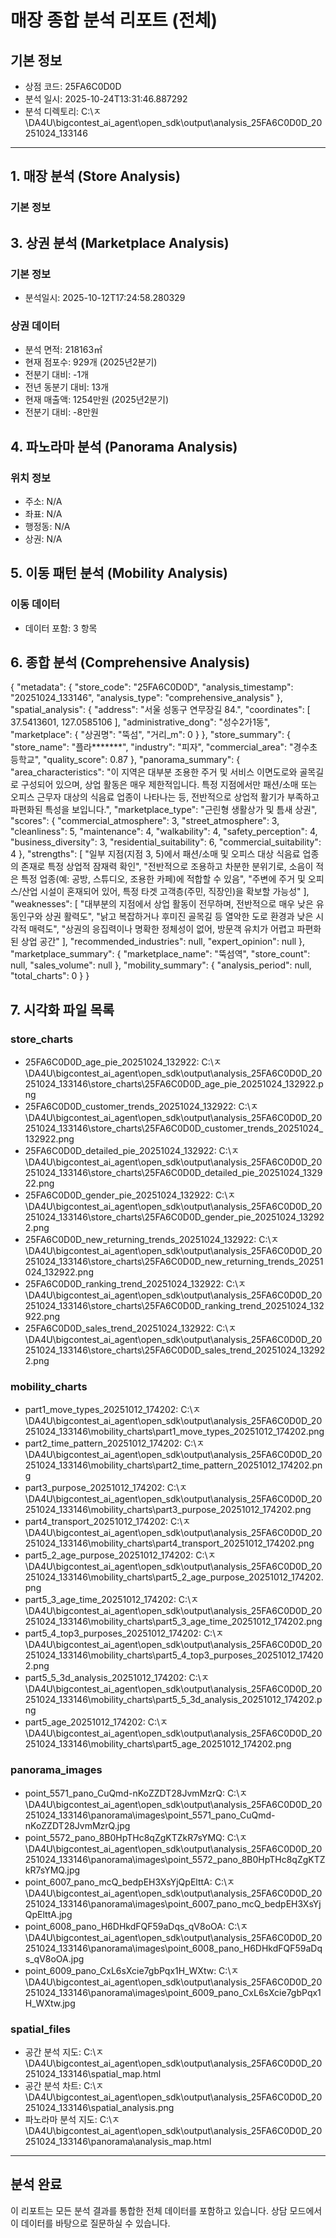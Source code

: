 # 매장 종합 분석 리포트 (전체)

## 기본 정보
- 상점 코드: 25FA6C0D0D
- 분석 일시: 2025-10-24T13:31:46.887292
- 분석 디렉토리: C:\ㅈ\DA4U\bigcontest_ai_agent\open_sdk\output\analysis_25FA6C0D0D_20251024_133146

---

## 1. 매장 분석 (Store Analysis)

### 기본 정보
## 3. 상권 분석 (Marketplace Analysis)

### 기본 정보
- 분석일시: 2025-10-12T17:24:58.280329

### 상권 데이터
- 분석 면적: 218163㎡
- 현재 점포수: 929개 (2025년2분기)
- 전분기 대비: -1개
- 전년 동분기 대비: 13개
- 현재 매출액: 1254만원 (2025년2분기)
- 전분기 대비: -8만원

## 4. 파노라마 분석 (Panorama Analysis)

### 위치 정보
- 주소: N/A
- 좌표: N/A
- 행정동: N/A
- 상권: N/A

## 5. 이동 패턴 분석 (Mobility Analysis)

### 이동 데이터
- 데이터 포함: 3 항목

## 6. 종합 분석 (Comprehensive Analysis)

{
  "metadata": {
    "store_code": "25FA6C0D0D",
    "analysis_timestamp": "20251024_133146",
    "analysis_type": "comprehensive_analysis"
  },
  "spatial_analysis": {
    "address": "서울 성동구 연무장길 84.",
    "coordinates": [
      37.5413601,
      127.0585106
    ],
    "administrative_dong": "성수2가1동",
    "marketplace": {
      "상권명": "뚝섬",
      "거리_m": 0
    }
  },
  "store_summary": {
    "store_name": "플라*******",
    "industry": "피자",
    "commercial_area": "경수초등학교",
    "quality_score": 0.87
  },
  "panorama_summary": {
    "area_characteristics": "이 지역은 대부분 조용한 주거 및 서비스 이면도로와 골목길로 구성되어 있으며, 상업 활동은 매우 제한적입니다. 특정 지점에서만 패션/소매 또는 오피스 근무자 대상의 식음료 업종이 나타나는 등, 전반적으로 상업적 활기가 부족하고 파편화된 특성을 보입니다.",
    "marketplace_type": "근린형 생활상가 및 틈새 상권",
    "scores": {
      "commercial_atmosphere": 3,
      "street_atmosphere": 3,
      "cleanliness": 5,
      "maintenance": 4,
      "walkability": 4,
      "safety_perception": 4,
      "business_diversity": 3,
      "residential_suitability": 6,
      "commercial_suitability": 4
    },
    "strengths": [
      "일부 지점(지점 3, 5)에서 패션/소매 및 오피스 대상 식음료 업종의 존재로 특정 상업적 잠재력 확인",
      "전반적으로 조용하고 차분한 분위기로, 소음이 적은 특정 업종(예: 공방, 스튜디오, 조용한 카페)에 적합할 수 있음",
      "주변에 주거 및 오피스/산업 시설이 혼재되어 있어, 특정 타겟 고객층(주민, 직장인)을 확보할 가능성"
    ],
    "weaknesses": [
      "대부분의 지점에서 상업 활동이 전무하며, 전반적으로 매우 낮은 유동인구와 상권 활력도",
      "낡고 복잡하거나 후미진 골목길 등 열악한 도로 환경과 낮은 시각적 매력도",
      "상권의 응집력이나 명확한 정체성이 없어, 방문객 유치가 어렵고 파편화된 상업 공간"
    ],
    "recommended_industries": null,
    "expert_opinion": null
  },
  "marketplace_summary": {
    "marketplace_name": "뚝섬역",
    "store_count": null,
    "sales_volume": null
  },
  "mobility_summary": {
    "analysis_period": null,
    "total_charts": 0
  }
}

## 7. 시각화 파일 목록

### store_charts
- 25FA6C0D0D_age_pie_20251024_132922: C:\ㅈ\DA4U\bigcontest_ai_agent\open_sdk\output\analysis_25FA6C0D0D_20251024_133146\store_charts\25FA6C0D0D_age_pie_20251024_132922.png
- 25FA6C0D0D_customer_trends_20251024_132922: C:\ㅈ\DA4U\bigcontest_ai_agent\open_sdk\output\analysis_25FA6C0D0D_20251024_133146\store_charts\25FA6C0D0D_customer_trends_20251024_132922.png
- 25FA6C0D0D_detailed_pie_20251024_132922: C:\ㅈ\DA4U\bigcontest_ai_agent\open_sdk\output\analysis_25FA6C0D0D_20251024_133146\store_charts\25FA6C0D0D_detailed_pie_20251024_132922.png
- 25FA6C0D0D_gender_pie_20251024_132922: C:\ㅈ\DA4U\bigcontest_ai_agent\open_sdk\output\analysis_25FA6C0D0D_20251024_133146\store_charts\25FA6C0D0D_gender_pie_20251024_132922.png
- 25FA6C0D0D_new_returning_trends_20251024_132922: C:\ㅈ\DA4U\bigcontest_ai_agent\open_sdk\output\analysis_25FA6C0D0D_20251024_133146\store_charts\25FA6C0D0D_new_returning_trends_20251024_132922.png
- 25FA6C0D0D_ranking_trend_20251024_132922: C:\ㅈ\DA4U\bigcontest_ai_agent\open_sdk\output\analysis_25FA6C0D0D_20251024_133146\store_charts\25FA6C0D0D_ranking_trend_20251024_132922.png
- 25FA6C0D0D_sales_trend_20251024_132922: C:\ㅈ\DA4U\bigcontest_ai_agent\open_sdk\output\analysis_25FA6C0D0D_20251024_133146\store_charts\25FA6C0D0D_sales_trend_20251024_132922.png
### mobility_charts
- part1_move_types_20251012_174202: C:\ㅈ\DA4U\bigcontest_ai_agent\open_sdk\output\analysis_25FA6C0D0D_20251024_133146\mobility_charts\part1_move_types_20251012_174202.png
- part2_time_pattern_20251012_174202: C:\ㅈ\DA4U\bigcontest_ai_agent\open_sdk\output\analysis_25FA6C0D0D_20251024_133146\mobility_charts\part2_time_pattern_20251012_174202.png
- part3_purpose_20251012_174202: C:\ㅈ\DA4U\bigcontest_ai_agent\open_sdk\output\analysis_25FA6C0D0D_20251024_133146\mobility_charts\part3_purpose_20251012_174202.png
- part4_transport_20251012_174202: C:\ㅈ\DA4U\bigcontest_ai_agent\open_sdk\output\analysis_25FA6C0D0D_20251024_133146\mobility_charts\part4_transport_20251012_174202.png
- part5_2_age_purpose_20251012_174202: C:\ㅈ\DA4U\bigcontest_ai_agent\open_sdk\output\analysis_25FA6C0D0D_20251024_133146\mobility_charts\part5_2_age_purpose_20251012_174202.png
- part5_3_age_time_20251012_174202: C:\ㅈ\DA4U\bigcontest_ai_agent\open_sdk\output\analysis_25FA6C0D0D_20251024_133146\mobility_charts\part5_3_age_time_20251012_174202.png
- part5_4_top3_purposes_20251012_174202: C:\ㅈ\DA4U\bigcontest_ai_agent\open_sdk\output\analysis_25FA6C0D0D_20251024_133146\mobility_charts\part5_4_top3_purposes_20251012_174202.png
- part5_5_3d_analysis_20251012_174202: C:\ㅈ\DA4U\bigcontest_ai_agent\open_sdk\output\analysis_25FA6C0D0D_20251024_133146\mobility_charts\part5_5_3d_analysis_20251012_174202.png
- part5_age_20251012_174202: C:\ㅈ\DA4U\bigcontest_ai_agent\open_sdk\output\analysis_25FA6C0D0D_20251024_133146\mobility_charts\part5_age_20251012_174202.png
### panorama_images
- point_5571_pano_CuQmd-nKoZZDT28JvmMzrQ: C:\ㅈ\DA4U\bigcontest_ai_agent\open_sdk\output\analysis_25FA6C0D0D_20251024_133146\panorama\images\point_5571_pano_CuQmd-nKoZZDT28JvmMzrQ.jpg
- point_5572_pano_8B0HpTHc8qZgKTZkR7sYMQ: C:\ㅈ\DA4U\bigcontest_ai_agent\open_sdk\output\analysis_25FA6C0D0D_20251024_133146\panorama\images\point_5572_pano_8B0HpTHc8qZgKTZkR7sYMQ.jpg
- point_6007_pano_mcQ_bedpEH3XsYjQpElttA: C:\ㅈ\DA4U\bigcontest_ai_agent\open_sdk\output\analysis_25FA6C0D0D_20251024_133146\panorama\images\point_6007_pano_mcQ_bedpEH3XsYjQpElttA.jpg
- point_6008_pano_H6DHkdFQF59aDqs_qV8oOA: C:\ㅈ\DA4U\bigcontest_ai_agent\open_sdk\output\analysis_25FA6C0D0D_20251024_133146\panorama\images\point_6008_pano_H6DHkdFQF59aDqs_qV8oOA.jpg
- point_6009_pano_CxL6sXcie7gbPqx1H_WXtw: C:\ㅈ\DA4U\bigcontest_ai_agent\open_sdk\output\analysis_25FA6C0D0D_20251024_133146\panorama\images\point_6009_pano_CxL6sXcie7gbPqx1H_WXtw.jpg
### spatial_files
- 공간 분석 지도: C:\ㅈ\DA4U\bigcontest_ai_agent\open_sdk\output\analysis_25FA6C0D0D_20251024_133146\spatial_map.html
- 공간 분석 차트: C:\ㅈ\DA4U\bigcontest_ai_agent\open_sdk\output\analysis_25FA6C0D0D_20251024_133146\spatial_analysis.png
- 파노라마 분석 지도: C:\ㅈ\DA4U\bigcontest_ai_agent\open_sdk\output\analysis_25FA6C0D0D_20251024_133146\panorama\analysis_map.html

---

## 분석 완료
이 리포트는 모든 분석 결과를 통합한 전체 데이터를 포함하고 있습니다.
상담 모드에서 이 데이터를 바탕으로 질문하실 수 있습니다.
